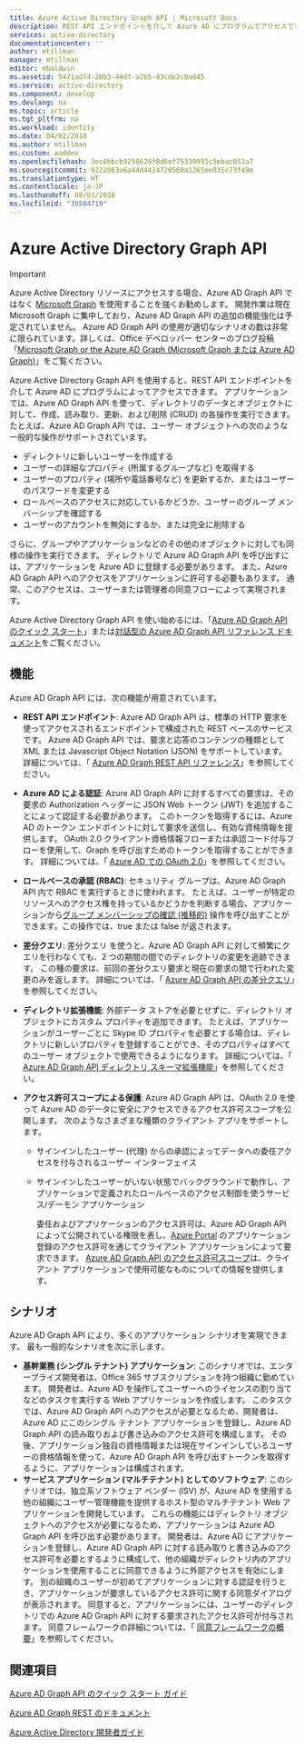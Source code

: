 ```yaml
---
title: Azure Active Directory Graph API | Microsoft Docs
description: REST API エンドポイントを介して Azure AD にプログラムでアクセスできる Azure AD Graph API の概要およびクイック スタート ガイドです。
services: active-directory
documentationcenter: ''
author: mtillman
manager: mtillman
editor: mbaldwin
ms.assetid: 5471ad74-20b3-44df-a2b5-43cde2c0a045
ms.service: active-directory
ms.component: develop
ms.devlang: na
ms.topic: article
ms.tgt_pltfrm: na
ms.workload: identity
ms.date: 04/02/2018
ms.author: mtillman
ms.custom: aaddev
ms.openlocfilehash: 3ec6bbcb9250626f8d6ef75330991c5ebac053a7
ms.sourcegitcommit: 9222063a6a44d4414720560a1265ee935c73f49e
ms.translationtype: HT
ms.contentlocale: ja-JP
ms.lasthandoff: 08/03/2018
ms.locfileid: "39504719"
---
```

# <a name="azure-active-directory-graph-api"></a>Azure Active Directory Graph API
> [!IMPORTANT]
> Azure Active Directory リソースにアクセスする場合、Azure AD Graph API ではなく [Microsoft Graph](https://graph.microsoft.io/) を使用することを強くお勧めします。 開発作業は現在 Microsoft Graph に集中しており、Azure AD Graph API の追加の機能強化は予定されていません。 Azure AD Graph API の使用が適切なシナリオの数は非常に限られています。詳しくは、Office デベロッパー センターのブログ投稿「[Microsoft Graph or the Azure AD Graph (Microsoft Graph または Azure AD Graph)](https://dev.office.com/blogs/microsoft-graph-or-azure-ad-graph)」をご覧ください。
> 
> 

Azure Active Directory Graph API を使用すると、REST API エンドポイントを介して Azure AD にプログラムによってアクセスできます。 アプリケーションでは、Azure AD Graph API を使って、ディレクトリのデータとオブジェクトに対して、作成、読み取り、更新、および削除 (CRUD) の各操作を実行できます。 たとえば、Azure AD Graph API では、ユーザー オブジェクトへの次のような一般的な操作がサポートされています。

* ディレクトリに新しいユーザーを作成する
* ユーザーの詳細なプロパティ (所属するグループなど) を取得する
* ユーザーのプロパティ (場所や電話番号など) を更新するか、またはユーザーのパスワードを変更する
* ロールベースのアクセスに対応しているかどうか、ユーザーのグループ メンバーシップを確認する
* ユーザーのアカウントを無効にするか、または完全に削除する

さらに、グループやアプリケーションなどのその他のオブジェクトに対しても同様の操作を実行できます。 ディレクトリで Azure AD Graph API を呼び出すには、アプリケーションを Azure AD に登録する必要があります。 また、Azure AD Graph API へのアクセスをアプリケーションに許可する必要もあります。 通常、このアクセスは、ユーザーまたは管理者の同意フローによって実現されます。

Azure Active Directory Graph API を使い始めるには、「[Azure AD Graph API のクイック スタート](active-directory-graph-api-quickstart.md)」または[対話型の Azure AD Graph API リファレンス ドキュメント](https://msdn.microsoft.com/Library/Azure/Ad/Graph/api/api-catalog)をご覧ください。

## <a name="features"></a>機能
Azure AD Graph API には、次の機能が用意されています。

* **REST API エンドポイント**: Azure AD Graph API は、標準の HTTP 要求を使ってアクセスされるエンドポイントで構成された REST ベースのサービスです。 Azure AD Graph API では、要求と応答のコンテンツの種類として XML または Javascript Object Notation (JSON) をサポートしています。 詳細については、「 [Azure AD Graph REST API リファレンス](https://msdn.microsoft.com/Library/Azure/Ad/Graph/api/api-catalog)」を参照してください。
* **Azure AD による認証**: Azure AD Graph API に対するすべての要求は、その要求の Authorization ヘッダーに JSON Web トークン (JWT) を追加することによって認証する必要があります。 このトークンを取得するには、Azure AD のトークン エンドポイントに対して要求を送信し、有効な資格情報を提供します。 OAuth 2.0 クライアント資格情報フローまたは承認コード付与フローを使用して、Graph を呼び出すためのトークンを取得することができます。 詳細については、「 [Azure AD での OAuth 2.0](https://msdn.microsoft.com/library/azure/dn645545.aspx)」を参照してください。
* **ロールベースの承認 (RBAC)**: セキュリティ グループは、Azure AD Graph API 内で RBAC を実行するときに使われます。 たとえば、ユーザーが特定のリソースへのアクセス権を持っているかどうかを判断する場合、アプリケーションから[グループ メンバーシップの確認 (推移的)](https://msdn.microsoft.com/Library/Azure/Ad/Graph/api/functions-and-actions#checkMemberGroups) 操作を呼び出すことができます。この操作では、true または false が返されます。
* **差分クエリ**: 差分クエリ を使うと、Azure AD Graph API に対して頻繁にクエリを行わなくても、2 つの期間の間でのディレクトリの変更を追跡できます。 この種の要求は、前回の差分クエリ要求と現在の要求の間で行われた変更のみを返します。 詳細については、「 [Azure AD Graph API の差分クエリ](https://msdn.microsoft.com/Library/Azure/Ad/Graph/howto/azure-ad-graph-api-differential-query)」を参照してください。
* **ディレクトリ拡張機能**: 外部データ ストアを必要とせずに、ディレクトリ オブジェクトにカスタム プロパティを追加できます。 たとえば、アプリケーションがユーザーごとに Skype ID プロパティを必要とする場合は、ディレクトリに新しいプロパティを登録することができ、そのプロパティはすべてのユーザー オブジェクトで使用できるようになります。 詳細については、「 [Azure AD Graph API ディレクトリ スキーマ拡張機能](https://msdn.microsoft.com/Library/Azure/Ad/Graph/howto/azure-ad-graph-api-directory-schema-extensions)」を参照してください。
* **アクセス許可スコープによる保護**: Azure AD Graph API は、OAuth 2.0 を使って Azure AD のデータに安全にアクセスできるアクセス許可スコープを公開します。 次のようなさまざまな種類のクライアント アプリをサポートします。
  
  * サインインしたユーザー (代理) からの承認によってデータへの委任アクセスを付与されるユーザー インターフェイス
  * サインインしたユーザーがいない状態でバックグラウンドで動作し、アプリケーションで定義されたロールベースのアクセス制御を使うサービス/デーモン アプリケーション
    
    委任およびアプリケーションのアクセス許可は、Azure AD Graph API によって公開されている権限を表し、[Azure Portal](https://portal.azure.com) のアプリケーション登録のアクセス許可を通じてクライアント アプリケーションによって要求できます。 [Azure AD Graph API のアクセス許可スコープ](https://msdn.microsoft.com/Library/Azure/Ad/Graph/howto/azure-ad-graph-api-permission-scopes)は、クライアント アプリケーションで使用可能なものについての情報を提供します。

## <a name="scenarios"></a>シナリオ
Azure AD Graph API により、多くのアプリケーション シナリオを実現できます。 最も一般的なシナリオを次に示します。

* **基幹業務 (シングル テナント) アプリケーション**: このシナリオでは、エンタープライズ開発者は、Office 365 サブスクリプションを持つ組織に勤めています。 開発者は、Azure AD を操作してユーザーへのライセンスの割り当てなどのタスクを実行する Web アプリケーションを作成します。 このタスクでは、Azure AD Graph API へのアクセスが必要となるため、開発者は、Azure AD にこのシングル テナント アプリケーションを登録し、Azure AD Graph API の読み取りおよび書き込みのアクセス許可を構成します。 その後、アプリケーション独自の資格情報または現在サインインしているユーザーの資格情報を使って、Azure AD Graph API を呼び出すトークンを取得するように、アプリケーションは構成されます。
* **サービス アプリケーション (マルチテナント) としてのソフトウェア**: このシナリオでは、独立系ソフトウェア ベンダー (ISV) が、Azure AD を使用する他の組織にユーザー管理機能を提供するホスト型のマルチテナント Web アプリケーションを開発しています。 これらの機能にはディレクトリ オブジェクトへのアクセスが必要になるため、アプリケーションは Azure AD Graph API を呼び出す必要があります。 開発者は、Azure AD にアプリケーションを登録し、Azure AD Graph API に対する読み取りと書き込みのアクセス許可を必要とするように構成して、他の組織がディレクトリ内のアプリケーションを使用することに同意できるように外部アクセスを有効にします。 別の組織のユーザーが初めてアプリケーションに対する認証を行うとき、アプリケーションが要求しているアクセス許可に関する同意ダイアログが表示されます。 同意すると、アプリケーションには、ユーザーのディレクトリでの Azure AD Graph API に対する要求されたアクセス許可が付与されます。 同意フレームワークの詳細については、「 [同意フレームワークの概要](quickstart-v1-integrate-apps-with-azure-ad.md)」を参照してください。

## <a name="see-also"></a>関連項目
[Azure AD Graph API のクイック スタート ガイド](active-directory-graph-api-quickstart.md)

[Azure AD Graph REST のドキュメント](https://msdn.microsoft.com/Library/Azure/Ad/Graph/api/api-catalog)

[Azure Active Directory 開発者ガイド](azure-ad-developers-guide.md)

